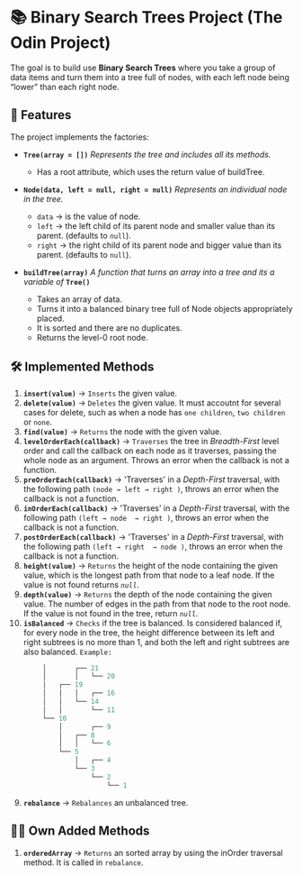 # 📚 Binary Search Trees Project (The Odin Project)
 
The goal is to build use **Binary Search Trees** where you take a group of data items and turn them into a tree full of nodes, with each left node being “lower” than each right node.

## 🚀 Features

The project implements the factories:

- **`Tree(array = [])`**  *Represents the tree and includes all its methods.*
  - Has a root attribute, which uses the return value of buildTree.

- **`Node(data, left = null, right = null)`**  *Represents an individual node in the tree.*
  - `data` → is the value of node.
  - `left` → the left child of its parent node and smaller value than its parent. (defaults to `null`).
  - `right` → the right child of its parent node and bigger value than its parent. (defaults to `null`).
 
- **`buildTree(array)`**  *A function that turns an array into a tree and its a variable of* **`Tree()`**
  - Takes an array of data.
  - Turns it into a balanced binary tree full of Node objects appropriately placed.
  - It is sorted and there are no duplicates.
  - Returns the level-0 root node.

## 🛠️ Implemented Methods

1. **`insert(value)`** → `Inserts` the given value.
1. **`delete(value)`** → `Deletes` the given value. It must accoutnt for several cases for delete, such as when a node has `one children`, `two children` or `none`.
2. **`find(value)`** → `Returns` the node with the given value.
3. **`levelOrderEach(callback)`** → `Traverses` the tree in *Breadth-First* level order and call the callback on each node as it traverses, passing the whole node as an argument. Throws an error when the callback is not a function.
4. **`preOrderEach(callback)`** → 'Traverses' in a *Depth-First* traversal, with the following path `(node → left → right )`, throws an error when the callback is not a function.
5. **`inOrderEach(callback)`** → 'Traverses' in a *Depth-First* traversal, with the following path `(left → node  → right )`, throws an error when the callback is not a function.
6. **`postOrderEach(callback)`** → 'Traverses' in a *Depth-First* traversal, with the following path `(left → right  → node )`, throws an error when the callback is not a function.
7. **`height(value)`** → `Returns` the height of the node containing the given value, which is the longest path from that node to a leaf node. If the value is not found returns *`null`*. 
8. **`depth(value)`** → `Returns` the depth of the node containing the given value. The number of edges in the path from that node to the root node. If the value is not found in the tree, return *`null`*.
9. **`isBalanced`** → `Checks` if the tree is balanced. Is considered balanced if, for every node in the tree, the height difference between its left and right subtrees is no more than 1, and both the left and right subtrees are also balanced.
`Example:`
```js
        │       ┌── 21
        │       │   └── 20
        │   ┌── 19
        │   │   │   ┌── 16
        │   │   └── 14
        │   │       └── 11
        └── 10
            │       ┌── 9
            │   ┌── 8
            │   │   └── 6
            └── 5
                │   ┌── 4
                └── 3
                    └── 2
                        └── 1
```
9. **`rebalance`** → `Rebalances` an unbalanced tree.

## 👷🏻 Own Added Methods
1. **`orderedArray`** → `Returns` an sorted array by using the inOrder traversal method. It is called in `rebalance`.
